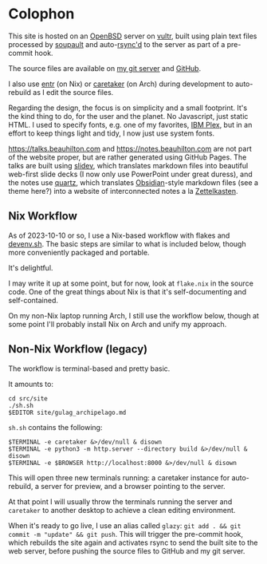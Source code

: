 # Colophon

This site is hosted on an [OpenBSD](https://www.openbsd.org/) server 
on [vultr](https://vultr.com),
built using plain text files processed by [soupault](https://soupault.app)
and auto-[rsync'd](https://en.wikipedia.org/wiki/Rsync) to the server 
as part of a pre-commit hook.

The source files are available on [my git server](https://git.beauhilton.com/site/)
and [GitHub](https://github.com/cbeauhilton/beauhilton.com).

I also use [entr](https://eradman.com/entrproject/) (on Nix) 
or [caretaker](https://github.com/grego/caretaker) (on Arch) 
during development to auto-rebuild as I edit the source files.

Regarding the design,
the focus is on simplicity and a small footprint.
It's the kind thing to do,
for the user and the planet.
No Javascript, just static HTML. 
I used to specify fonts, 
e.g. one of my favorites, [IBM Plex](https://www.ibm.com/plex/),
but in an effort to keep things light and tidy,
I now just use system fonts.

<https://talks.beauhilton.com> and 
<https://notes.beauhilton.com> 
are not part of the website proper,
but are rather generated using GitHub Pages.
The talks are built using [slidev](https://sli.dev/),
which translates markdown files into beautiful web-first slide decks
(I now only use PowerPoint under great duress),
and the notes use [quartz](https://quartz.jzhao.xyz/),
which translates [Obsidian](https://obsidian.md/)-style markdown files 
(see a theme here?) 
into a website of interconnected notes
a la [Zettelkasten](https://en.wikipedia.org/wiki/Zettelkasten).

## Nix Workflow

As of 2023-10-10 or so, 
I use a Nix-based workflow with flakes and [devenv.sh](https://devenv.sh/).
The basic steps are similar to what is included below,
though more conveniently packaged and portable.

It's delightful.

I may write it up at some point, but for now, 
look at `flake.nix` in the source code.
One of the great things about Nix 
is that it's self-documenting and self-contained.

On my non-Nix laptop running Arch, I still use the workflow below,
though at some point I'll probably install Nix on Arch and unify my approach.


## Non-Nix Workflow (legacy)

The workflow is terminal-based
and pretty basic.

It amounts to:

```shell
cd src/site
./sh.sh
$EDITOR site/gulag_archipelago.md
```

`sh.sh` contains the following:

```shell
$TERMINAL -e caretaker &>/dev/null & disown
$TERMINAL -e python3 -m http.server --directory build &>/dev/null & disown
$TERMINAL -e $BROWSER http://localhost:8000 &>/dev/null & disown
```

This will open three new terminals running:
a caretaker instance for auto-rebuild, 
a server for preview, 
and a browser pointing to the server.

At that point I will usually throw the terminals 
running the server and `caretaker` to another desktop 
to achieve a clean editing environment.

When it's ready to go live,
I use an alias called `glazy`: `git add . && git commit -m "update" && git push`.
This will trigger the pre-commit hook,
which rebuilds the site again
and activates rsync to send the built site to the web server,
before pushing the source files to
GitHub and my git server.

